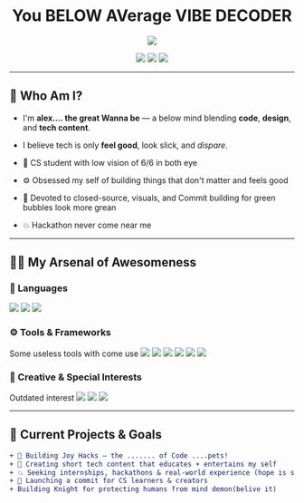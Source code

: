 <h1 align="center">You BELOW AVerage VIBE DECODER</h1>

<p align="center">
  <img src="https://readme-typing-svg.herokuapp.com/?lines=🚀+Turning+blotware+into+more+bugs+of+magic.;⚡+Decreative+viber+with+a+old+camera+vision.;💡+Tech+that++does'nt+talks+to+humans.&center=true&width=1000&height=60&color=FACC15&vCenter=true&size=30">
</p>

<p align="center">
  <a href="https://github.com/LarytheLord"><img src="https://img.shields.io/github/followers/LarytheLord?label=Follow&style=social"></a>
  <a href="https://linkedin.com/in/abikhn"><img src="https://img.shields.io/badge/-Connect-blue?style=flat-square&logo=linkedin"></a>
  <a href="mailto:llawlietbagsum@gmail.com"><img src="https://img.shields.io/badge/-Email-D14836?style=flat-square&logo=gmail&logoColor=white"></a>
</p>

---

## 🚨 Who Am I?

- I'm **alex.... the great Wanna be** — a below mind blending **code**, **design**, and **tech content**.  
- I believe tech is only **feel good**, look slick, and *dispare*.

- 🧠 CS student with low vision of 6/6 in both eye
- ⚙️ Obsessed my self of building things that don't matter and feels good
- 🎯 Devoted to closed-source, visuals, and Commit building for green bubbles look more grean
- 💥 Hackathon never come near me 

---

## 🧑‍💻 My Arsenal of Awesomeness

### 🧠 Languages  
<p>
  <img src="https://img.shields.io/badge/-JavaScript-F7DF1E?logo=javascript&logoColor=000&style=flat-square"/>
  <img src="https://img.shields.io/badge/-Python-3776AB?logo=python&logoColor=fff&style=flat-square"/>
  <img src="https://img.shields.io/badge/-C/C++-00599C?logo=c%2B%2B&logoColor=fff&style=flat-square"/>
</p>

### ⚙️ Tools & Frameworks  
<p>
  Some useless tools with come use
  <img src="https://img.shields.io/badge/-React-61DAFB?logo=react&logoColor=000&style=flat-square"/>
  <img src="https://img.shields.io/badge/-Tailwind-38B2AC?logo=tailwindcss&logoColor=fff&style=flat-square"/>
  <img src="https://img.shields.io/badge/-Vite-646CFF?logo=vite&logoColor=fff&style=flat-square"/>
  <img src="https://img.shields.io/badge/-Firebase-FFCA28?logo=firebase&logoColor=000&style=flat-square"/>
  <img src="https://img.shields.io/badge/-Git-F05032?logo=git&logoColor=fff&style=flat-square"/>
  <img src="https://img.shields.io/badge/-GitHub-181717?logo=github&logoColor=fff&style=flat-square"/>
</p>

### 🎯 Creative & Special Interests  
<p>
  Outdated interest
  <img src="https://img.shields.io/badge/-ARCore-4285F4?logo=google&logoColor=fff&style=flat-square"/>
  <img src="https://img.shields.io/badge/-WebXR-black?style=flat-square"/>
  <img src="https://img.shields.io/badge/-OpenSource ❤️-black?style=flat-square"/>
</p>

---

## 🚧 Current Projects & Goals

```diff
+ 🎉 Building Joy Hacks — the ....... of Code ....pets!
+ 🎥 Creating short tech content that educates + entertains my self
+ 💥 Seeking internships, hackathons & real-world experience (hope is still there)
+ 🧱 Launching a commit for CS learners & creators
+ Building Knight for protecting humans from mind demon(belive it)
